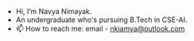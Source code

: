 - Hi, I’m Navya Nimayak.
- An undergraduate who's pursuing B.Tech in CSE-AI. 
- 📫 How to reach me: email - nkiamya@outlook.com

<!---
Nimayak11/Nimayak11 is a ✨ special ✨ repository because its `README.md` (this file) appears on your GitHub profile.
You can click the Preview link to take a look at your changes.
--->
